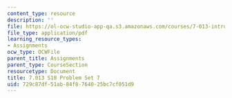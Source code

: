 ```yaml
---
content_type: resource
description: ''
file: https://ol-ocw-studio-app-qa.s3.amazonaws.com/courses/7-013-introductory-biology-spring-2018/729c87df51ab84f8764025bc7cf051d9_MIT7_013s18Pset7Q.pdf
file_type: application/pdf
learning_resource_types:
- Assignments
ocw_type: OCWFile
parent_title: Assignments
parent_type: CourseSection
resourcetype: Document
title: 7.013 S18 Problem Set 7
uid: 729c87df-51ab-84f8-7640-25bc7cf051d9
---
```

